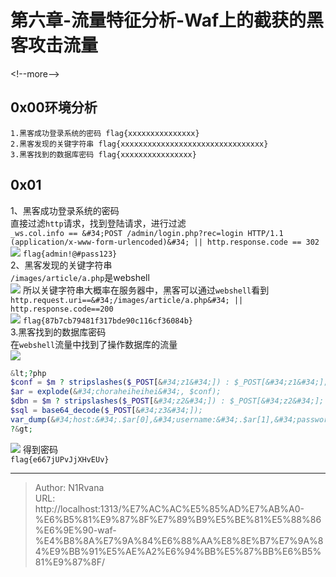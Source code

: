 # 第六章-流量特征分析-Waf上的截获的黑客攻击流量

  
  
&lt;!--more--&gt;  
## 0x00环境分析  
```question  
1.黑客成功登录系统的密码 flag{xxxxxxxxxxxxxxx}  
2.黑客发现的关键字符串 flag{xxxxxxxxxxxxxxxxxxxxxxxxxxxxxxxx}  
3.黑客找到的数据库密码 flag{xxxxxxxxxxxxxxxx}  
```  
## 0x01  
1、黑客成功登录系统的密码  
直接过滤`http`请求，找到登陆请求，进行过滤  
`_ws.col.info == &#34;POST /admin/login.php?rec=login HTTP/1.1  (application/x-www-form-urlencoded)&#34; || http.response.code == 302`  
![](https://picture-1304797147.cos.ap-nanjing.myqcloud.com/picture/202406032212666.png)
`flag{admin!@#pass123}`  
2、黑客发现的关键字符串  
`/images/article/a.php`是webshell  
![](https://picture-1304797147.cos.ap-nanjing.myqcloud.com/picture/202406032216612.png)
所以关键字符串大概率在服务器中，黑客可以通过`webshell`看到  
`http.request.uri==&#34;/images/article/a.php&#34; || http.response.code==200`  
![](https://picture-1304797147.cos.ap-nanjing.myqcloud.com/picture/202406032223283.png)
`flag{87b7cb79481f317bde90c116cf36084b}`  
3.黑客找到的数据库密码  
在`webshell`流量中找到了操作数据库的流量  
![](https://picture-1304797147.cos.ap-nanjing.myqcloud.com/picture/202406032240565.png)
```php  
&lt;?php  
$conf = $m ? stripslashes($_POST[&#34;z1&#34;]) : $_POST[&#34;z1&#34;];  
$ar = explode(&#34;choraheiheihei&#34;, $conf);  
$dbn = $m ? stripslashes($_POST[&#34;z2&#34;]) : $_POST[&#34;z2&#34;];  
$sql = base64_decode($_POST[&#34;z3&#34;]);  
var_dump(&#34;host:&#34;.$ar[0],&#34;username:&#34;.$ar[1],&#34;password:&#34;.$ar[2]);  
?&gt;  
```  
![](https://picture-1304797147.cos.ap-nanjing.myqcloud.com/picture/202406032246315.png)
得到密码  
`flag{e667jUPvJjXHvEUv}`  
  

---

> Author: N1Rvana  
> URL: http://localhost:1313/%E7%AC%AC%E5%85%AD%E7%AB%A0-%E6%B5%81%E9%87%8F%E7%89%B9%E5%BE%81%E5%88%86%E6%9E%90-waf-%E4%B8%8A%E7%9A%84%E6%88%AA%E8%8E%B7%E7%9A%84%E9%BB%91%E5%AE%A2%E6%94%BB%E5%87%BB%E6%B5%81%E9%87%8F/  

